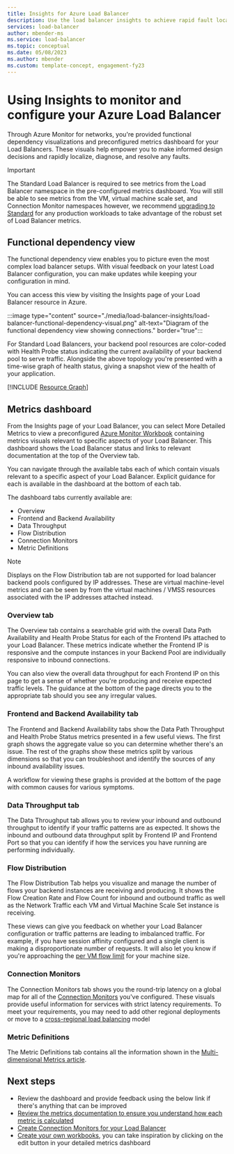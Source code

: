 ```yaml
---
title: Insights for Azure Load Balancer
description: Use the load balancer insights to achieve rapid fault localization and informed design decisions.
services: load-balancer
author: mbender-ms
ms.service: load-balancer
ms.topic: conceptual
ms.date: 05/08/2023
ms.author: mbender
ms.custom: template-concept, engagement-fy23
---
```


# Using Insights to monitor and configure your Azure Load Balancer

Through Azure Monitor for networks, you're provided functional dependency visualizations and preconfigured metrics dashboard for your Load Balancers. These visuals help empower you to make informed design decisions and rapidly localize, diagnose, and resolve any faults.

>[!IMPORTANT]
>The Standard Load Balancer is required to see metrics from the Load Balancer namespace in the pre-configured metrics dashboard. You will still be able to see metrics from the VM, virtual machine scale set, and Connection Monitor namespaces however, we recommend [upgrading to Standard](./upgrade-basic-standard.md) for any production workloads to take advantage of the robust set of Load Balancer metrics.

## Functional dependency view

The functional dependency view enables you to picture even the most complex load balancer setups. With visual feedback on your latest Load Balancer configuration, you can make updates while keeping your configuration in mind.

You can access this view by visiting the Insights page of your Load Balancer resource in Azure.

:::image type="content" source="./media/load-balancer-insights/load-balancer-functional-dependency-visual.png" alt-text="Diagram of the functional dependency view showing connections." border="true":::

For Standard Load Balancers, your backend pool resources are color-coded with Health Probe status indicating the current availability of your backend pool to serve traffic. Alongside the above topology you're presented with a time-wise graph of health status, giving a snapshot view of the health of your application.

[!INCLUDE [Resource Graph](~/reusable-content/ce-skilling/azure/includes/network-watcher-resource-graph-topology.md)]

## Metrics dashboard

From the Insights page of your Load Balancer, you can select More Detailed Metrics to view a preconfigured [Azure Monitor Workbook](../azure-monitor/visualize/workbooks-overview.md) containing metrics visuals  relevant to specific aspects of your Load Balancer. This dashboard shows the Load Balancer status and links to relevant documentation at the top of the Overview tab.

You can navigate through the available tabs each of which contain visuals relevant to a specific aspect of your Load Balancer. Explicit guidance for each is available in the dashboard at the bottom of each tab.

The dashboard tabs currently available are:

* Overview
* Frontend and Backend Availability
* Data Throughput
* Flow Distribution
* Connection Monitors
* Metric Definitions 

>[!NOTE]
>Displays on the Flow Distribution tab are not supported for load balancer backend pools configured by IP addresses. These are virtual machine-level metrics and can be seen by from the virtual machines / VMSS resources associated with the IP addresses attached instead.

### Overview tab

The Overview tab contains a searchable grid with the overall Data Path Availability and Health Probe Status for each of the Frontend IPs attached to your Load Balancer. These metrics indicate whether the Frontend IP is responsive and the compute instances in your Backend Pool are individually responsive to inbound connections.

You can also view the overall data throughput for each Frontend IP on this page to get a sense of whether you're producing and receive expected traffic levels. The guidance at the bottom of the page directs you to the appropriate tab should you see any irregular values.

### Frontend and Backend Availability tab

The Frontend and Backend Availability tabs show the Data Path Throughput and Health Probe Status metrics presented in a few useful views. The first graph shows the aggregate value so you can determine whether there's an issue. The rest of the graphs show these metrics split by various dimensions so that you can troubleshoot and identify the sources of any inbound availability issues.

A workflow for viewing these graphs is provided at the bottom of the page with common causes for various symptoms. 

### Data Throughput tab

The Data Throughput tab allows you to review your inbound and outbound throughput to identify if your traffic patterns are as expected. It shows the inbound and outbound data throughput split by Frontend IP and Frontend Port so that you can identify if how the services you have running are performing individually.

### Flow Distribution

The Flow Distribution Tab helps you visualize and manage the number of flows your backend instances are receiving and producing. It shows the Flow Creation Rate and Flow Count for inbound and outbound traffic as well as the Network Traffic each VM and Virtual Machine Scale Set instance is receiving. 

These views can give you feedback on whether your Load Balancer configuration or traffic patterns are leading to imbalanced traffic. For example, if you have session affinity configured and a single client is making a disproportionate number of requests. It will also let you know if you're approaching the [per VM flow limit](../virtual-network/virtual-machine-network-throughput.md#flow-limits-and-active-connections-recommendations) for your machine size.

### Connection Monitors

The Connection Monitors tab shows you the round-trip latency on a global map for all of the [Connection Monitors](../network-watcher/connection-monitor.md)  you've configured. These visuals provide useful information for services with strict latency requirements. To meet your requirements, you may need to add other regional deployments or  move to a [cross-regional load balancing](./cross-region-overview.md) model

### Metric Definitions

The Metric Definitions tab contains all the information shown in the [Multi-dimensional Metrics article](./load-balancer-standard-diagnostics.md#multi-dimensional-metrics).

## Next steps

* Review the dashboard and provide feedback using the below link if there's anything that can be improved
* [Review the metrics documentation to ensure you understand how each metric is calculated](./load-balancer-standard-diagnostics.md#multi-dimensional-metrics)
* [Create Connection Monitors for your Load Balancer](../network-watcher/connection-monitor.md)
* [Create your own workbooks](../azure-monitor/visualize/workbooks-overview.md), you can take inspiration by clicking on the edit button in your detailed metrics dashboard
